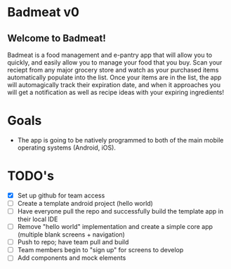 # Badmeat v0

## Welcome to Badmeat!

Badmeat is a food management and e-pantry app that will allow you to quickly, and easily allow you to manage your food that you buy. Scan your reciept from any major grocery store and watch as your purchased items automatically populate into the list. Once your items are in the list, the app will automagically track their expiration date, and when it approaches you will get a notification as well as recipe ideas with your expiring ingredients! 

# Goals
- The app is going to be natively programmed to both of the main mobile operating systems (Android, iOS).


# TODO's
- [x] Set up github for team access
- [ ] Create a template android project (hello world)
- [ ] Have everyone pull the repo and successfully build the template app in their local IDE
- [ ] Remove "hello world" implementation and create a simple core app (multiple blank screens + navigation)
- [ ] Push to repo; have team pull and build
- [ ] Team members begin to "sign up" for screens to develop
- [ ] Add components and mock elements
